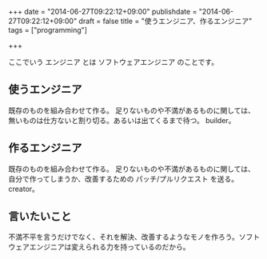 +++
date = "2014-06-27T09:22:12+09:00"
publishdate = "2014-06-27T09:22:12+09:00"
draft = false
title = "使うエンジニア、作るエンジニア"
tags = ["programming"]

+++

ここでいう エンジニア とは ソフトウェアエンジニア のことです。

## 使うエンジニア

既存のものを組み合わせて作る。
足りないものや不満があるものに関しては、無いものは仕方ないと割り切る。あるいは出てくるまで待つ。
builder。

## 作るエンジニア

既存のものを組み合わせて作る。
足りないものや不満があるものに関しては、自分で作ってしまうか、改善するための パッチ/プルリクエスト を送る。
creator。

## 言いたいこと

不満不平を言うだけでなく、それを解決、改善するようなモノを作ろう。ソフトウェアエンジニアは変えられる力を持っているのだから。
